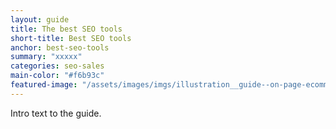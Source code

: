 ```yaml
---
layout: guide
title: The best SEO tools
short-title: Best SEO tools
anchor: best-seo-tools
summary: "xxxxx"
categories: seo-sales
main-color: "#f6b93c"
featured-image: "/assets/images/imgs/illustration__guide--on-page-ecommerce.png"
---
```


Intro text to the guide.